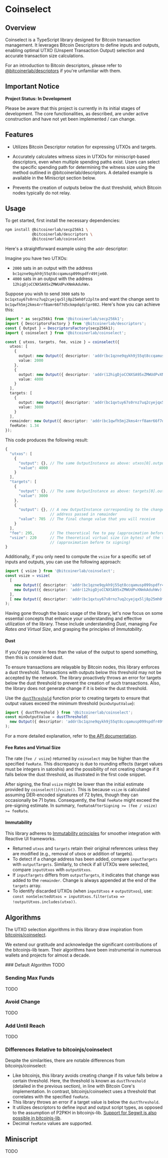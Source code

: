 # Coinselect

## Overview
Coinselect is a TypeScript library designed for Bitcoin transaction management. It leverages Bitcoin Descriptors to define inputs and outputs, enabling optimal UTXO (Unspent Transaction Output) selection and accurate transaction size calculations.

For an introduction to Bitcoin descriptors, please refer to [@bitcoinerlab/descriptors](https://bitcoinerlab.com/modules/descriptors) if you're unfamiliar with them.

## Important Notice
**Project Status: In Development**

Please be aware that this project is currently in its initial stages of development. The core functionalities, as described, are under active construction and have not yet been implemented / can change. 

## Features

- Utilizes Bitcoin Descriptor notation for expressing UTXOs and targets.

- Accurately calculates witness sizes in UTXOs for miniscript-based descriptors, even when multiple spending paths exist. Users can select the specific spending path for determining the witness size using the method outlined in @bitcoinerlab/descriptors. A detailed example is available in the Miniscript section below.

- Prevents the creation of outputs below the dust threshold, which Bitcoin nodes typically do not relay.

## Usage

To get started, first install the necessary dependencies:

```bash
npm install @bitcoinerlab/secp256k1 \
            @bitcoinerlab/descriptors \
            @bitcoinerlab/coinselect
```

Here's a straightforward example using the `addr` descriptor:

Imagine you have two UTXOs:

- `2000` sats in an output with the address `bc1qzne9qykh9j55qt8ccqamusp099spdfr49tje60`.
- `4000` sats in an output with the address `12higDjoCCNXSA95xZMWUdPvXNmkAduhWv`.

Suppose you wish to send `3000` sats to `bc1qxtuy67s0rnz7uq2cyejqx5lj8p25mh0fz2pltm` and want the change sent to `bc1qwfh5mj2kms4rrf8amr66f7d5ckmpdqdzlpr082`. Here's how you can achieve this:

```typescript
import * as secp256k1 from '@bitcoinerlab/secp256k1';
import { DescriptorsFactory } from '@bitcoinerlab/descriptors';
const { Output } = DescriptorsFactory(secp256k1);
import { coinselect } from '@bitcoinerlab/coinselect';

const { utxos, targets, fee, vsize } = coinselect({
  utxos: [
    {
      output: new Output({ descriptor: 'addr(bc1qzne9qykh9j55qt8ccqamusp099spdfr49tje60)' }),
      value: 2000
    },
    {
      output: new Output({ descriptor: 'addr(12higDjoCCNXSA95xZMWUdPvXNmkAduhWv)' }),
      value: 4000
    }
  ],
  targets: [
    {
      output: new Output({ descriptor: 'addr(bc1qxtuy67s0rnz7uq2cyejqx5lj8p25mh0fz2pltm)' }),
      value: 3000
    }
  ],
  remainder: new Output({ descriptor: 'addr(bc1qwfh5mj2kms4rrf8amr66f7d5ckmpdqdzlpr082)' }),
  feeRate: 1.34
});
```

This code produces the following result:

```typescript
{
  "utxos": [
    {
      "output": {}, // The same OutputInstance as above: utxos[0].output
      "value": 4000
    }
  ],
  "targets": [
    {
      "output": {}, // The same OutputInstance as above: targets[0].output
      "value": 3000
    },
    {
      "output": {}, // A new OutputInstance corresponding to the change
                    // address passed in remainder
      "value": 705  // The final change value that you will receive
    }
  ],
  "fee": 295,       // The theoretical fee to pay (approximation before tx signing)
  "vsize": 220      // The theoretical virtual size (in bytes) of the tx
                    // (approximation before tx signing)
}
```

Additionally, if you only need to compute the `vsize` for a specific set of inputs and outputs, you can use the following approach:

```typescript
import { vsize } from '@bitcoinerlab/coinselect';
const vsize = vsize(
  [
    new Output({ descriptor: 'addr(bc1qzne9qykh9j55qt8ccqamusp099spdfr49tje60)' }),
    new Output({ descriptor: 'addr(12higDjoCCNXSA95xZMWUdPvXNmkAduhWv)' })
  ],
  [ new Output({ descriptor: 'addr(bc1qxtuy67s0rnz7uq2cyejqx5lj8p25mh0fz2pltm)' }) ]
);
```

Having gone through the basic usage of the library, let's now focus on some essential concepts that enhance your understanding and effective utilization of the library. These include understanding *Dust*, managing *Fee Rates and Virtual Size*, and grasping the principles of *Immutability*.

#### Dust

If you'd pay more in fees than the value of the output to spend something, then this is considered dust.

To ensure transactions are relayable by Bitcoin nodes, this library enforces a dust threshold. Transactions with outputs below this threshold may not be accepted by the network. The library proactively throws an error for targets below the dust threshold to prevent the creation of such transactions. Also, the library does not generate change if it is below the dust threshold.

Use the [`dustThreshold`](https://bitcoinerlab.com/modules/coinselect/api/functions/dustThreshold.html) function prior to creating targets to ensure that output values exceed the minimum threshold (`minOutputValue`):

```typescript
import { dustThreshold } from '@bitcoinerlab/coinselect';
const minOutputValue = dustThreshold(
  new Output({ descriptor: 'addr(bc1qzne9qykh9j55qt8ccqamusp099spdfr49tje60)' })
);
```

For a more detailed explanation, refer to [the API documentation](https://bitcoinerlab.com/modules/coinselect/api/functions/dustThreshold.html).

#### Fee Rates and Virtual Size

The rate (`fee / vsize`) returned by `coinselect` may be higher than the specified `feeRate`. This discrepancy is due to rounding effects (target values must be integers in satoshis) and the possibility of not creating change if it falls below the dust threshold, as illustrated in the first code snippet.

After signing, the final `vsize` might be lower than the initial estimate provided by `coinselect()`/`vsize()`. This is because `vsize` is calculated assuming DER-encoded signatures of 72 bytes, though they can occasionally be 71 bytes. Consequently, the final `feeRate` might exceed the pre-signing estimate. In summary, `feeRateAfterSigning >= (fee / vsize) >= feeRate`.

#### Immutability

This library adheres to [Immutability principles](https://en.wikipedia.org/wiki/Immutable_object) for smoother integration with Reactive UI frameworks.

- Returned `utxos` and `targets` retain their original references unless they are modified (e.g., removal of utxos or addition of targets).
- To detect if a change address has been added, compare `inputTargets` with `outputTargets`. Similarly, to check if all UTXOs were selected, compare `inputUtxos` with `outputUtxos`.
- If `inputTargets` differs from `outputTargets`, it indicates that change was added to the `remainder`. Change is always appended at the end of the `targets` array.
- To identify discarded UTXOs (when `inputUtxos` ≠ `outputUtxos`), use: `const nonSelectedUtxos = inputUtxos.filter(utxo => !outputUtxos.includes(utxo))`.

## Algorithms

The UTXO selection algorithms in this library draw inspiration from [bitcoinjs/coinselect](https://github.com/bitcoinjs/coinselect).

We extend our gratitude and acknowledge the significant contributions of the bitcoinjs-lib team. Their algorithms have been instrumental in numerous wallets and projects for almost a decade.

### Default Algorithm
TODO

### Sending Max Funds
TODO

### Avoid Change
TODO

### Add Until Reach
TODO

### Differences Relative to bitcoinjs/coinselect

Despite the similarities, there are notable differences from bitcoinjs/coinselect:

- Like bitcoinjs, this library avoids creating change if its value falls below a certain threshold. Here, the threshold is known as `dustThreshold` (detailed in the previous section), in line with Bitcoin Core's implementation. In contrast, bitcoinjs/coinselect uses a threshold that correlates with the specified `feeRate`.
- This library throws an error if a target value is below the `dustThreshold`.
- It utilizes descriptors to define input and output script types, as opposed to the assumption of P2PKH in bitcoinjs-lib. [Support for Segwit is also possible in bitcoinjs-lib](https://github.com/BlueWallet/BlueWallet/blob/8834f70ee655df09dfa9bc13adae74775f3baead/class/wallets/abstract-hd-electrum-wallet.ts#L1126).
- Decimal `feeRate` values are supported.

## Miniscript
TODO
